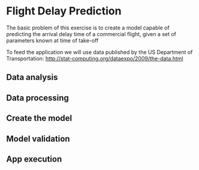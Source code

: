 # Flight Delay Prediction
The basic problem of this exercise is to create a model capable of predicting the arrival delay time of a commercial flight, given a set of parameters known at time of take-off

To feed the application we will use data published by the US Department of Transportation: http://stat-computing.org/dataexpo/2009/the-data.html

## Data analysis


## Data processing


## Create the model


## Model validation


## App execution


